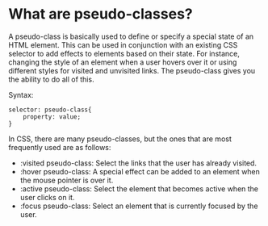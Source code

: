 # What are pseudo-classes?
A pseudo-class is basically used to define or specify a special state of an HTML element. This can be used in conjunction with an existing CSS selector to add effects to elements based on their state. For instance, changing the style of an element when a user hovers over it or using different styles for visited and unvisited links. The pseudo-class gives you the ability to do all of this.

Syntax:  
```
selector: pseudo-class{
    property: value;
}
```
In CSS, there are many pseudo-classes, but the ones that are most frequently used are as follows:

- :visited pseudo-class: Select the links that the user has already visited.
- :hover pseudo-class: A special effect can be added to an element when the mouse pointer is over it.
- :active pseudo-class: Select the element that becomes active when the user clicks on it.
- :focus pseudo-class: Select an element that is currently focused by the user.

